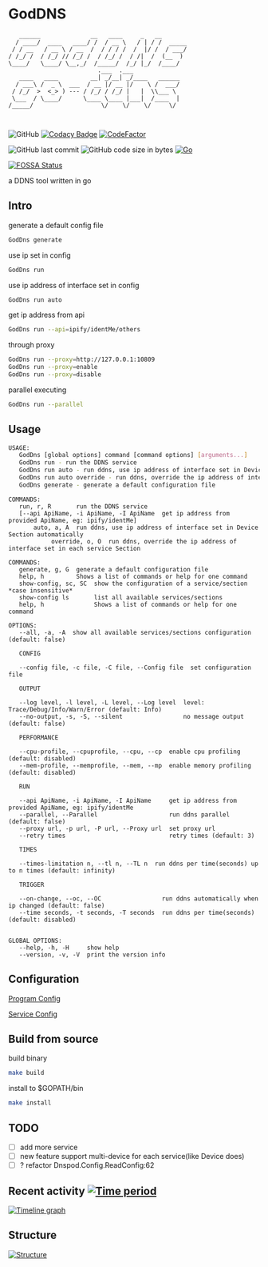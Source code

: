 # GodDNS

```
   ______              __   ____     _   __        
  / ____/  ____   ____/ /  / __ \   / | / /  _____
 / / __   / __ \ / __  /  / / / /  /  |/ /  / ___/
/ /_/ /  / /_/ // /_/ /  / /_/ /  / /|  /  (__  ) 
\____/   \____/ \__,_/  /_____/  /_/ |_/  /____/  
                         .___  .___             
   ____   ____         __| _/__| _/____   ______
  / ___\ /  _ \  ___  / __ |/ __ |/    \ /  ___/
 / /_/  >  <_> ) --- / /_/ / /_/ |   |  \\___ \ 
 \___  / \____/      \____ \____ |___|  /____  |
/_____/                   \/    \/    \/     \/ 
                                               
                                                
```

![GitHub](https://img.shields.io/github/license/Equationzhao/GoDDNS) [![Codacy Badge](https://app.codacy.com/project/badge/Grade/18444501bfd44f919c3a4c87b4e8fcaf)](https://app.codacy.com/gh/Equationzhao/GoDDNS/dashboard?utm\_source=gh\&utm\_medium=referral\&utm\_content=\&utm\_campaign=Badge\_grade) [![CodeFactor](https://www.codefactor.io/repository/github/equationzhao/goddns/badge)](https://www.codefactor.io/repository/github/equationzhao/goddns) 

![GitHub last commit](https://img.shields.io/github/last-commit/Equationzhao/GoDDNS) ![GitHub code size in bytes](https://img.shields.io/github/languages/code-size/Equationzhao/GoDDNS) [![Go](https://github.com/Equationzhao/GodDns/actions/workflows/go.yml/badge.svg)](https://github.com/Equationzhao/GodDns/actions/workflows/go.yml)

[![FOSSA Status](https://app.fossa.com/api/projects/git%2Bgithub.com%2FEquationzhao%2FGoDDNS.svg?type=large)](https://app.fossa.com/projects/git%2Bgithub.com%2FEquationzhao%2FGoDDNS?ref=badge\_large)

a DDNS tool written in go

## Intro

generate a default config file
```bash
GodDns generate
```
use ip set in config
```bash
GodDns run
```
use ip address of interface set in config
```bash
GodDns run auto 
```
get ip address from api
```bash
GodDns run --api=ipify/identMe/others
```
through proxy
```bash
GodDns run --proxy=http://127.0.0.1:10809
GodDns run --proxy=enable
GodDns run --proxy=disable
```
parallel executing
```bash
GodDns run --parallel
```


## Usage
```bash
USAGE:
   GodDns [global options] command [command options] [arguments...]
   GodDns run - run the DDNS service
   GodDns run auto - run ddns, use ip address of interface set in Device Section automatically
   GodDns run auto override - run ddns, override the ip address of interface set in each service Section
   GodDns generate - generate a default configuration file
```

```
COMMANDS:
   run, r, R       run the DDNS service 
   [--api ApiName, -i ApiName, -I ApiName  get ip address from provided ApiName, eg: ipify/identMe]
	   auto, a, A  run ddns, use ip address of interface set in Device Section automatically
   			override, o, O  run ddns, override the ip address of interface set in each service Section

COMMANDS:
   generate, g, G  generate a default configuration file
   help, h         Shows a list of commands or help for one command
   show-config, sc, SC  show the configuration of a service/section *case insensitive*
   show-config ls       list all available services/sections
   help, h              Shows a list of commands or help for one command
   
OPTIONS:
   --all, -a, -A  show all available services/sections configuration (default: false)

   CONFIG

   --config file, -c file, -C file, --Config file  set configuration file

   OUTPUT

   --log level, -l level, -L level, --Log level  level: Trace/Debug/Info/Warn/Error (default: Info)
   --no-output, -s, -S, --silent                 no message output (default: false)
   
   PERFORMANCE

   --cpu-profile, --cpuprofile, --cpu, --cp  enable cpu profiling (default: disabled)
   --mem-profile, --memprofile, --mem, --mp  enable memory profiling (default: disabled)
   
   RUN

   --api ApiName, -i ApiName, -I ApiName     get ip address from provided ApiName, eg: ipify/identMe
   --parallel, --Parallel                    run ddns parallel (default: false)
   --proxy url, -p url, -P url, --Proxy url  set proxy url
   --retry times                             retry times (default: 3)
    
   TIMES

   --times-limitation n, --tl n, --TL n  run ddns per time(seconds) up to n times (default: infinity)

   TRIGGER

   --on-change, --oc, --OC                 run ddns automatically when ip changed (default: false)
   --time seconds, -t seconds, -T seconds  run ddns per time(seconds) (default: disabled)


GLOBAL OPTIONS:
   --help, -h, -H     show help
   --version, -v, -V  print the version info

```

## Configuration

[Program Config](core/README.md)

[Service Config](Service/README.md)

## Build from source

build binary

```bash
make build
```

install to $GOPATH/bin

```bash
make install
```

## TODO

* [ ] add more service
* [ ] new feature support multi-device for each service(like Device does)
* [ ] ? refactor Dnspod.Config.ReadConfig:62

## Recent activity [![Time period](https://images.repography.com/35290882/Equationzhao/GodDns/recent-activity/q65o3PECpPMnwg4phwoyLACVdMlhp7RSU_ZM56V6IsI/OblplC2Dj_Os64IMBtDy1MYIbUUtq2xrjYEpyDc2C2M_badge.svg)](https://repography.com)
[![Timeline graph](https://images.repography.com/35290882/Equationzhao/GodDns/recent-activity/q65o3PECpPMnwg4phwoyLACVdMlhp7RSU_ZM56V6IsI/OblplC2Dj_Os64IMBtDy1MYIbUUtq2xrjYEpyDc2C2M_timeline.svg)](https://github.com/Equationzhao/GodDns/commits)



## Structure

[![Structure](https://images.repography.com/35290882/Equationzhao/GodDns/structure/q65o3PECpPMnwg4phwoyLACVdMlhp7RSU_ZM56V6IsI/0cmrSCrg47Iro9mgH9R3TCPihAkB0y8Fm-LsJZBNscs_table.svg)](https://github.com/Equationzhao/GodDns)

